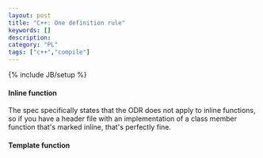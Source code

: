 ```yaml
--- 
layout: post 
title: "C++: One definition rule" 
keywords: [] 
description: 
category: "PL"
tags: ["c++","compile"]
--- 
```

{% include JB/setup %}


#### Inline function
The spec specifically states that the ODR does not apply to inline functions, so
if you have a header file with an implementation of a class member function
	that's marked inline, that's perfectly fine.


#### Template function
